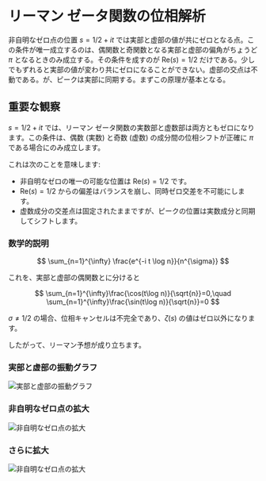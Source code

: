 # リーマン ゼータ関数の位相解析

非自明なゼロ点の位置 $s=1/2 + i t$ では実部と虚部の値が共にゼロとなる点。この条件が唯一成立するのは、偶関数と奇関数となる実部と虚部の偏角がちょうど $\pi$ となるときのみ成立する。その条件を成すのが $\mathrm{Re}(s)=1/2$ だけである。少しでもずれると実部の値が変わり共にゼロになることができない。虚部の交点は不動である。が、ピークは実部に同期する。まずこの原理が基本となる。

## 重要な観察

$s = 1/2 + it$ では、リーマン ゼータ関数の実数部と虚数部は両方ともゼロになります。この条件は、偶数 (実数) と奇数 (虚数) の成分間の位相シフトが正確に $\pi$ である場合にのみ成立します。

これは次のことを意味します:

- 非自明なゼロの唯一の可能な位置は $\text{Re}(s) = 1/2$ です。
- $\text{Re}(s) = 1/2$ からの偏差はバランスを崩し、同時ゼロ交差を不可能にします。
- 虚数成分の交差点は固定されたままですが、ピークの位置は実数成分と同期してシフトします。

### 数学的説明

$$
\sum_{n=1}^{\infty} \frac{e^{-i t \log n}}{n^{\sigma}}
$$

これを、実部と虚部の偶関数とに分けると

$$
\sum_{n=1}^{\infty}\frac{\cos(t\log n)}{\sqrt{n}}=0,\quad
\sum_{n=1}^{\infty}\frac{\sin(t\log n)}{\sqrt{n}}=0
$$

$\sigma \neq 1/2$ の場合、位相キャンセルは不完全であり、$\zeta(s)$ の値はゼロ以外になります。

したがって、リーマン予想が成り立ちます。

### 実部と虚部の振動グラフ

![実部と虚部の振動グラフ](RZF-ZeroPoint-sigma=omega-HD.png)

### 非自明なゼロ点の拡大

![非自明なゼロ点の拡大](RZF-ZeroPoint-sigma=omega-z2-ex3.png)

### さらに拡大

![非自明なゼロ点の拡大](RZF-ZeroPoint-sigma=omega-z3-ex3.png)
